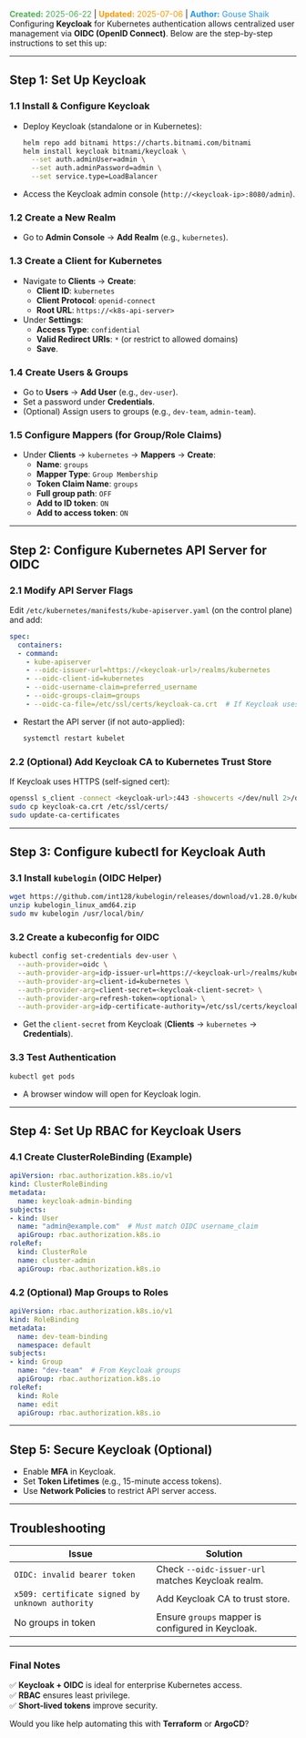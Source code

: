 <span style="color:#4caf50;"><b>Created:</b> 2025-06-22</span> | <span style="color:#ff9800;"><b>Updated:</b> 2025-07-06</span> | <span style="color:#2196f3;"><b>Author:</b> Gouse Shaik</span>
Configuring **Keycloak** for Kubernetes authentication allows centralized user management via **OIDC (OpenID Connect)**. Below are the step-by-step instructions to set this up:

---

## **Step 1: Set Up Keycloak**
### **1.1 Install & Configure Keycloak**
- Deploy Keycloak (standalone or in Kubernetes):
  ```sh
  helm repo add bitnami https://charts.bitnami.com/bitnami
  helm install keycloak bitnami/keycloak \
    --set auth.adminUser=admin \
    --set auth.adminPassword=admin \
    --set service.type=LoadBalancer
  ```
- Access the Keycloak admin console (`http://<keycloak-ip>:8080/admin`).

### **1.2 Create a New Realm**
- Go to **Admin Console** → **Add Realm** (e.g., `kubernetes`).

### **1.3 Create a Client for Kubernetes**
- Navigate to **Clients** → **Create**:
  - **Client ID**: `kubernetes`
  - **Client Protocol**: `openid-connect`
  - **Root URL**: `https://<k8s-api-server>`
- Under **Settings**:
  - **Access Type**: `confidential`
  - **Valid Redirect URIs**: `*` (or restrict to allowed domains)
  - **Save**.

### **1.4 Create Users & Groups**
- Go to **Users** → **Add User** (e.g., `dev-user`).
- Set a password under **Credentials**.
- (Optional) Assign users to groups (e.g., `dev-team`, `admin-team`).

### **1.5 Configure Mappers (for Group/Role Claims)**
- Under **Clients** → `kubernetes` → **Mappers** → **Create**:
  - **Name**: `groups`
  - **Mapper Type**: `Group Membership`
  - **Token Claim Name**: `groups`
  - **Full group path**: `OFF`
  - **Add to ID token**: `ON`
  - **Add to access token**: `ON`

---

## **Step 2: Configure Kubernetes API Server for OIDC**
### **2.1 Modify API Server Flags**
Edit `/etc/kubernetes/manifests/kube-apiserver.yaml` (on the control plane) and add:
```yaml
spec:
  containers:
  - command:
    - kube-apiserver
    - --oidc-issuer-url=https://<keycloak-url>/realms/kubernetes
    - --oidc-client-id=kubernetes
    - --oidc-username-claim=preferred_username
    - --oidc-groups-claim=groups
    - --oidc-ca-file=/etc/ssl/certs/keycloak-ca.crt  # If Keycloak uses HTTPS (recommended)
```
- Restart the API server (if not auto-applied):
  ```sh
  systemctl restart kubelet
  ```

### **2.2 (Optional) Add Keycloak CA to Kubernetes Trust Store**
If Keycloak uses HTTPS (self-signed cert):
```sh
openssl s_client -connect <keycloak-url>:443 -showcerts </dev/null 2>/dev/null | openssl x509 -outform PEM > keycloak-ca.crt
sudo cp keycloak-ca.crt /etc/ssl/certs/
sudo update-ca-certificates
```

---

## **Step 3: Configure kubectl for Keycloak Auth**
### **3.1 Install `kubelogin` (OIDC Helper)**
```sh
wget https://github.com/int128/kubelogin/releases/download/v1.28.0/kubelogin_linux_amd64.zip
unzip kubelogin_linux_amd64.zip
sudo mv kubelogin /usr/local/bin/
```

### **3.2 Create a kubeconfig for OIDC**
```sh
kubectl config set-credentials dev-user \
  --auth-provider=oidc \
  --auth-provider-arg=idp-issuer-url=https://<keycloak-url>/realms/kubernetes \
  --auth-provider-arg=client-id=kubernetes \
  --auth-provider-arg=client-secret=<keycloak-client-secret> \
  --auth-provider-arg=refresh-token=<optional> \
  --auth-provider-arg=idp-certificate-authority=/etc/ssl/certs/keycloak-ca.crt
```
- Get the `client-secret` from Keycloak (**Clients** → `kubernetes` → **Credentials**).

### **3.3 Test Authentication**
```sh
kubectl get pods
```
- A browser window will open for Keycloak login.

---

## **Step 4: Set Up RBAC for Keycloak Users**
### **4.1 Create ClusterRoleBinding (Example)**
```yaml
apiVersion: rbac.authorization.k8s.io/v1
kind: ClusterRoleBinding
metadata:
  name: keycloak-admin-binding
subjects:
- kind: User
  name: "admin@example.com"  # Must match OIDC username_claim
  apiGroup: rbac.authorization.k8s.io
roleRef:
  kind: ClusterRole
  name: cluster-admin
  apiGroup: rbac.authorization.k8s.io
```

### **4.2 (Optional) Map Groups to Roles**
```yaml
apiVersion: rbac.authorization.k8s.io/v1
kind: RoleBinding
metadata:
  name: dev-team-binding
  namespace: default
subjects:
- kind: Group
  name: "dev-team"  # From Keycloak groups
  apiGroup: rbac.authorization.k8s.io
roleRef:
  kind: Role
  name: edit
  apiGroup: rbac.authorization.k8s.io
```

---

## **Step 5: Secure Keycloak (Optional)**
- Enable **MFA** in Keycloak.
- Set **Token Lifetimes** (e.g., 15-minute access tokens).
- Use **Network Policies** to restrict API server access.

---

## **Troubleshooting**
| **Issue**                          | **Solution** |
|------------------------------------|-------------|
| `OIDC: invalid bearer token`       | Check `--oidc-issuer-url` matches Keycloak realm. |
| `x509: certificate signed by unknown authority` | Add Keycloak CA to trust store. |
| No groups in token                 | Ensure `groups` mapper is configured in Keycloak. |

---

### **Final Notes**
✅ **Keycloak + OIDC** is ideal for enterprise Kubernetes access.  
✅ **RBAC** ensures least privilege.  
✅ **Short-lived tokens** improve security.  

Would you like help automating this with **Terraform** or **ArgoCD**?